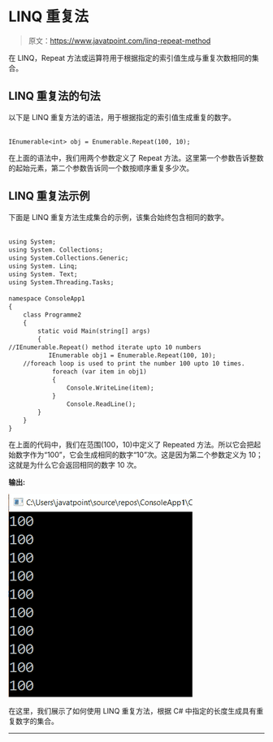 # LINQ 重复法

> 原文：<https://www.javatpoint.com/linq-repeat-method>

在 LINQ，Repeat 方法或运算符用于根据指定的索引值生成与重复次数相同的集合。

## LINQ 重复法的句法

以下是 LINQ 重复方法的语法，用于根据指定的索引值生成重复的数字。

```

IEnumerable<int> obj = Enumerable.Repeat(100, 10);

```

在上面的语法中，我们用两个参数定义了 Repeat 方法。这里第一个参数告诉整数的起始元素，第二个参数告诉同一个数按顺序重复多少次。

## LINQ 重复法示例

下面是 LINQ 重复方法生成集合的示例，该集合始终包含相同的数字。

```

using System;
using System. Collections;
using System.Collections.Generic;
using System. Linq;
using System. Text;
using System.Threading.Tasks;

namespace ConsoleApp1
{
    class Programme2
    {
        static void Main(string[] args)
        {
//IEnumerable.Repeat() method iterate upto 10 numbers 
           IEnumerable obj1 = Enumerable.Repeat(100, 10);
    //foreach loop is used to print the number 100 upto 10 times.
            foreach (var item in obj1)
            {
                Console.WriteLine(item);
            }
                Console.ReadLine();
        }
    }
} 
```

在上面的代码中，我们在范围(100，10)中定义了 Repeated 方法。所以它会把起始数字作为“100”，它会生成相同的数字“10”次。这是因为第二个参数定义为 10；这就是为什么它会返回相同的数字 10 次。

**输出:**

![LINQ Repeat() Method](img/f07f5b95a493e5886013bc0f7e15cf80.png)

在这里，我们展示了如何使用 LINQ 重复方法，根据 C# 中指定的长度生成具有重复数字的集合。

* * *